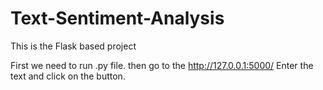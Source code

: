 # Text-Sentiment-Analysis

This is the Flask based project

First we need to run .py file.
then go to the http://127.0.0.1:5000/
Enter the text and click on the button.
